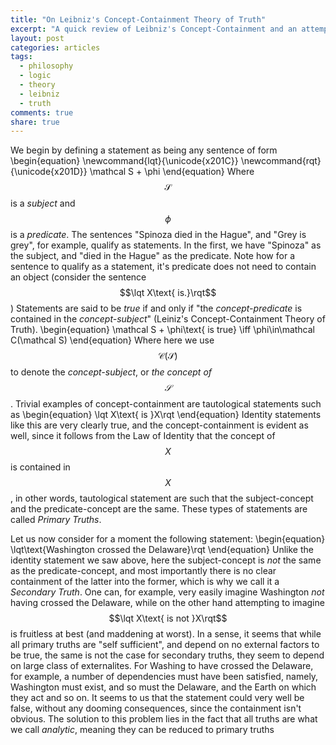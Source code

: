 ```yaml
---
title: "On Leibniz's Concept-Containment Theory of Truth"
excerpt: "A quick review of Leibniz's Concept-Containment and an attempt at formalization"
layout: post
categories: articles
tags:
  - philosophy
  - logic
  - theory
  - leibniz
  - truth
comments: true
share: true
---
```


We begin by defining a statement as being any sentence of form
\begin{equation}
    \newcommand{lqt}{\unicode{x201C}}
    \newcommand{rqt}{\unicode{x201D}}
    \mathcal S + \phi
\end{equation}
Where $$\mathcal S$$ is a *subject* and $$\phi$$ is a *predicate*. The sentences "Spinoza died in the Hague", and "Grey is grey", for example, qualify as statements. In the first, we have "Spinoza" as the subject, and "died in the Hague" as the predicate. Note how for a sentence to qualify as a statement, it's predicate does not need to contain an object (consider the sentence $$\lqt X\text{ is.}\rqt$$) Statements are said to be *true* if and only if "the *concept-predicate* is contained in the *concept-subject*" (Leiniz's Concept-Containment Theory of Truth).
\begin{equation}
    \mathcal S + \phi\text{ is true} \iff \phi\in\mathcal C(\mathcal S)
\end{equation}
Where here we use $$\mathcal C(\mathcal S)$$ to denote the *concept-subject*, or *the concept of $$\mathcal S$$*. Trivial examples of concept-containment are tautological statements such as
\begin{equation}
    \lqt X\text{ is }X\rqt
\end{equation}
Identity statements like this are very clearly true, and the concept-containment is evident as well, since it follows from the Law of Identity that the concept of $$X$$ is contained in $$X$$, in other words, tautological statement are such that the subject-concept and the predicate-concept are the same. These types of statements are called *Primary Truths*.

Let us now consider for a moment the following statement:
\begin{equation}
    \lqt\text{Washington crossed the Delaware}\rqt
\end{equation}
Unlike the identity statement we saw above, here the subject-concept is *not* the same as the predicate-concept, and most importantly there is no clear containment of the latter into the former, which is why we call it a *Secondary Truth*. One can, for example, very easily imagine Washington *not* having crossed the Delaware, while on the other hand attempting to imagine $$\lqt X\text{ is not }X\rqt$$ is fruitless at best (and maddening at worst). In a sense, it seems that while all primary truths are "self sufficient", and depend on no external factors to be true, the same is not the case for secondary truths, they seem to depend on large class of externalites. For Washing to have crossed the Delaware, for example, a number of dependencies must have been satisfied, namely, Washington must exist, and so must the Delaware, and the Earth on which they act and so on. It seems to us that the statement could very well be false, without any dooming consequences, since the containment isn't obvious. The solution to this problem lies in the fact that all truths are what we call *analytic*, meaning they can be reduced to primary truths 